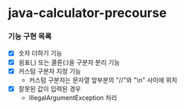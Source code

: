 # java-calculator-precourse

### 기능 구현 목록
- [x] 숫자 더하기 기능
- [x] 쉼표(,) 또는 콜론(:)을 구분자 분리 기능
- [x] 커스텀 구분자 지정 기능
  - 커스텀 구분자는 문자열 앞부분의 "//"와 "\n" 사이에 위치
- [x] 잘못된 값이 입력된 경우
  - IllegalArgumentException 처리
